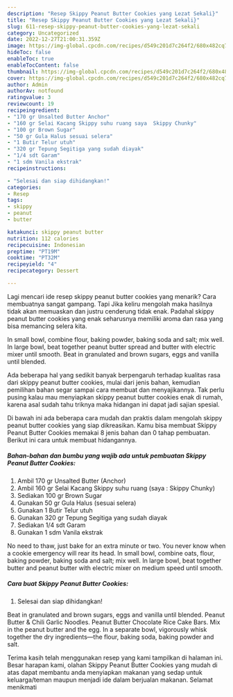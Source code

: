 ```yaml
---
description: "Resep Skippy Peanut Butter Cookies yang Lezat Sekali}"
title: "Resep Skippy Peanut Butter Cookies yang Lezat Sekali}"
slug: 611-resep-skippy-peanut-butter-cookies-yang-lezat-sekali
category: Uncategorized
date: 2022-12-27T21:00:31.359Z
image: https://img-global.cpcdn.com/recipes/d549c201d7c264f2/680x482cq70/skippy-peanut-butter-cookies-foto-resep-utama.jpg
hideToc: false
enableToc: true
enableTocContent: false
thumbnail: https://img-global.cpcdn.com/recipes/d549c201d7c264f2/680x482cq70/skippy-peanut-butter-cookies-foto-resep-utama.jpg
cover: https://img-global.cpcdn.com/recipes/d549c201d7c264f2/680x482cq70/skippy-peanut-butter-cookies-foto-resep-utama.jpg
author: Admin
authorAv: notfound
ratingvalue: 3
reviewcount: 19
recipeingredient:
- "170 gr Unsalted Butter Anchor"
- "160 gr Selai Kacang Skippy suhu ruang saya  Skippy Chunky"
- "100 gr Brown Sugar"
- "50 gr Gula Halus sesuai selera"
- "1 Butir Telur utuh"
- "320 gr Tepung Segitiga yang sudah diayak"
- "1/4 sdt Garam"
- "1 sdm Vanila ekstrak"
recipeinstructions:

- "Selesai dan siap dihidangkan!"
categories:
- Resep
tags:
- skippy
- peanut
- butter

katakunci: skippy peanut butter 
nutrition: 112 calories
recipecuisine: Indonesian
preptime: "PT19M"
cooktime: "PT32M"
recipeyield: "4"
recipecategory: Dessert

---
```



Lagi mencari ide resep skippy peanut butter cookies yang menarik? Cara membuatnya sangat gampang. Tapi Jika keliru mengolah maka hasilnya tidak akan memuaskan dan justru cenderung tidak enak. Padahal skippy peanut butter cookies yang enak seharusnya memiliki aroma dan rasa yang bisa memancing selera kita.


In small bowl, combine flour, baking powder, baking soda and salt; mix well. In large bowl, beat together peanut butter spread and butter with electric mixer until smooth. Beat in granulated and brown sugars, eggs and vanilla until blended.

Ada beberapa hal yang sedikit banyak berpengaruh terhadap kualitas rasa dari skippy peanut butter cookies, mulai dari jenis bahan, kemudian pemilihan bahan segar sampai cara membuat dan menyajikannya. Tak perlu pusing kalau mau menyiapkan skippy peanut butter cookies enak di rumah, karena asal sudah tahu triknya maka hidangan ini dapat jadi sajian spesial.


Di bawah ini ada beberapa cara mudah dan praktis dalam mengolah skippy peanut butter cookies yang siap dikreasikan. Kamu bisa membuat Skippy Peanut Butter Cookies memakai 8 jenis bahan dan 0 tahap pembuatan. Berikut ini cara untuk membuat hidangannya.

<!--inarticleads1-->

##### Bahan-bahan dan bumbu yang wajib ada untuk pembuatan Skippy Peanut Butter Cookies:

1. Ambil 170 gr Unsalted Butter (Anchor)
1. Ambil 160 gr Selai Kacang Skippy suhu ruang (saya : Skippy Chunky)
1. Sediakan 100 gr Brown Sugar
1. Gunakan 50 gr Gula Halus (sesuai selera)
1. Gunakan 1 Butir Telur utuh
1. Gunakan 320 gr Tepung Segitiga yang sudah diayak
1. Sediakan 1/4 sdt Garam
1. Gunakan 1 sdm Vanila ekstrak


No need to thaw, just bake for an extra minute or two. You never know when a cookie emergency will rear its head. In small bowl, combine oats, flour, baking powder, baking soda and salt; mix well. In large bowl, beat together butter and peanut butter with electric mixer on medium speed until smooth. 

<!--inarticleads2-->

##### Cara buat Skippy Peanut Butter Cookies:


1. Selesai dan siap dihidangkan!

Beat in granulated and brown sugars, eggs and vanilla until blended. Peanut Butter &amp; Chili Garlic Noodles. Peanut Butter Chocolate Rice Cake Bars. Mix in the peanut butter and the egg. In a separate bowl, vigorously whisk together the dry ingredients—the flour, baking soda, baking powder and salt. 

Terima kasih telah menggunakan resep yang kami tampilkan di halaman ini. Besar harapan kami, olahan Skippy Peanut Butter Cookies yang mudah di atas dapat membantu anda menyiapkan makanan yang sedap untuk keluarga/teman maupun menjadi ide dalam berjualan makanan. Selamat menikmati
